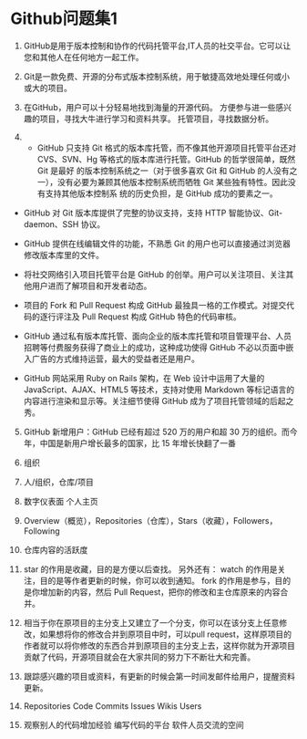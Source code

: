 # Github问题集1
1. GitHub是用于版本控制和协作的代码托管平台,IT人员的社交平台。它可以让您和其他人在任何地方一起工作。

2. Git是一款免费、开源的分布式版本控制系统，用于敏捷高效地处理任何或小或大的项目。

3. 在GitHub，用户可以十分轻易地找到海量的开源代码。
   方便参与进一些感兴趣的项目，寻找大牛进行学习和资料共享。
   托管项目，寻找数据分析。

4. + GitHub 只支持 Git 格式的版本库托管，而不像其他开源项目托管平台还对CVS、SVN、Hg 等格式的版本库进行托管。GitHub 的哲学很简单，既然 Git 是最好   的版本控制系统之一（对于很多喜欢 Git 和 GitHub 的人没有之一），没有必要为兼顾其他版本控制系统而牺牲 Git 某些独有特性。因此没有支持其他版本控制系   统的历史负担，是 GitHub 成功的要素之一。

 + GitHub 对 Git 版本库提供了完整的协议支持，支持 HTTP 智能协议、Git-daemon、SSH 协议。

 + GitHub 提供在线编辑文件的功能，不熟悉 Git 的用户也可以直接通过浏览器修改版本库里的文件。

 + 将社交网络引入项目托管平台是 GitHub 的创举。用户可以关注项目、关注其他用户进而了解项目和开发者动态。

 + 项目的 Fork 和 Pull Request 构成 GitHub 最独具一格的工作模式。对提交代码的逐行评注及 Pull Request 构成 GitHub 特色的代码审核。

 + GitHub 通过私有版本库托管、面向企业的版本库托管和项目管理平台、人员招聘等付费服务获得了商业上的成功，这种成功使得 GitHub 不必以页面中嵌入广告的方式维持运营，最大的受益者还是用户。

 + GitHub 网站采用 Ruby on Rails 架构，在 Web 设计中运用了大量的 JavaScript、AJAX、HTML5 等技术，支持对使用 Markdown 等标记语言的内容进行渲染和显示等。关注细节使得 GitHub 成为了项目托管领域的后起之秀。

5. GitHub 新增用户：GitHub 已经有超过 520 万的用户和超 30 万的组织。而今年，中国是新用户增长最多的国家，比 15 年增长快翻了一番

6. 组织

7. 人/组织，仓库/项目

8. 数字仪表面 个人主页

9. Overview（概览），Repositories（仓库），Stars（收藏），Followers，Following

10. 仓库内容的活跃度

11. star 的作用是收藏，目的是方便以后查找。
 另外还有：
 watch 的作用是关注，目的是等作者更新的时候，你可以收到通知。
 fork 的作用是参与，目的是你增加新的内容，然后 Pull Request，把你的修改和主仓库原来的内容合并。

12. 相当于你在原项目的主分支上又建立了一个分支，你可以在该分支上任意修改，如果想将你的修改合并到原项目中时，可以pull request，这样原项目的作者就可以将你修改的东西合并到原项目的主分支上去，这样你就为开源项目贡献了代码，开源项目就会在大家共同的努力下不断壮大和完善。

13. 跟踪感兴趣的项目或资料，有更新的时候会第一时间发邮件给用户，提醒资料更新。

14. Repositories  Code  Commits  Issues  Wikis  Users

15. 观察别人的代码增加经验 编写代码的平台 软件人员交流的空间
